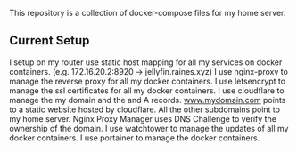 This repository is a collection of docker-compose files for my home server.


## Current Setup
I setup on my router use static host mapping for all my services on docker containers. (e.g. 172.16.20.2:8920 -> jellyfin.raines.xyz)
I use nginx-proxy to manage the reverse proxy for all my docker containers.
I use letsencrypt to manage the ssl certificates for all my docker containers.
I use cloudflare to manage the my domain and the and A records.
www.mydomain.com points to a static website hosted by cloudflare.
All the other subdomains point to my home server.
Nginx Proxy Manager uses DNS Challenge to verify the ownership of the domain.
I use watchtower to manage the updates of all my docker containers.
I use portainer to manage the docker containers.
